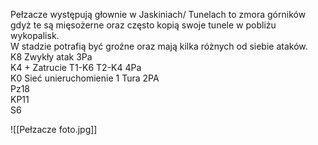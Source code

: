 Pełzacze występują głownie w Jaskiniach/ Tunelach to zmora górników gdyż te są mięsożerne oraz często kopią swoje tunele w pobliżu wykopalisk.  
W stadzie potrafią być groźne oraz mają kilka różnych od siebie ataków.  
K8 Zwykły atak 3Pa  
K4 + Zatrucie T1-K6 T2-K4 4Pa  
K0 Sieć unieruchomienie 1 Tura 2PA  
Pz18  
KP11  
S6

![[Pełzacze foto.jpg]]